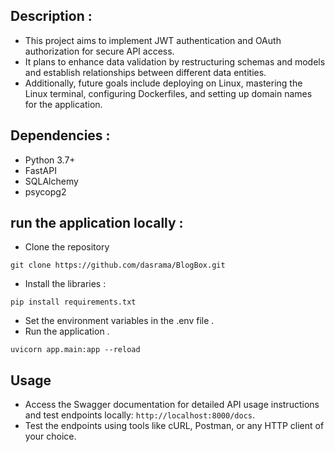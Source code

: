 ## Description :
- This project aims to implement JWT authentication and OAuth authorization for secure API access. 
- It plans to enhance data validation by restructuring schemas and models and establish relationships between different data entities.
- Additionally, future goals include deploying on Linux, mastering the Linux terminal, configuring Dockerfiles, and setting up domain names for the application.


## Dependencies :

- Python 3.7+
- FastAPI
- SQLAlchemy
- psycopg2


## run the application locally :
- Clone the repository
```
git clone https://github.com/dasrama/BlogBox.git
```
- Install the libraries :
```
pip install requirements.txt
```
- Set the environment variables in the .env file .
- Run the application .
```
uvicorn app.main:app --reload
```

## Usage

- Access the Swagger documentation for detailed API usage instructions and test endpoints locally: `http://localhost:8000/docs`.
- Test the endpoints using tools like cURL, Postman, or any HTTP client of your choice.
 
